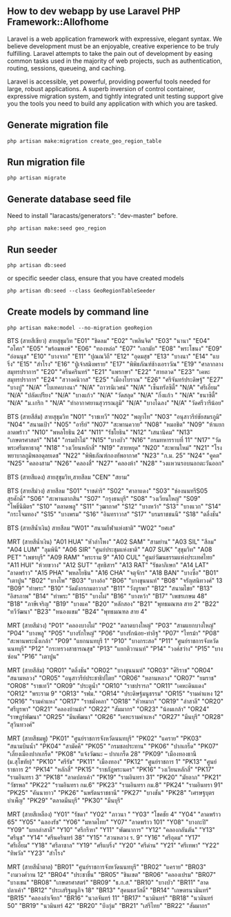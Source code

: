 ## How to dev webapp by use Laravel PHP Framework::Allofhome

Laravel is a web application framework with expressive, elegant syntax. We believe development must be an enjoyable, creative experience to be truly fulfilling. Laravel attempts to take the pain out of development by easing common tasks used in the majority of web projects, such as authentication, routing, sessions, queueing, and caching.

Laravel is accessible, yet powerful, providing powerful tools needed for large, robust applications. A superb inversion of control container, expressive migration system, and tightly integrated unit testing support give you the tools you need to build any application with which you are tasked.

## Generate migration file

```
php artisan make:migration create_geo_region_table
```

## Run migration file

```
php artisan migrate
```

## Generate database seed file
Need to install "laracasts/generators": "dev-master" before.

```
php artisan make:seed geo_region
```


## Run seeder

```
php artisan db:seed
```
or specific seeder class, ensure that you have created models
```
php artisan db:seed --class GeoRegionTableSeeder

```

## Create models by command line
```
php artisan make:model --no-migration geoRegion
```


BTS (สายสีเขียว) สายสุขุมวิท
	"E01" "ชิดลม"
	"E02" "เพลินจิต"
	"E03" "นานา"
	"E04" "อโศก"
	"E05" "พร้อมพงษ์"
	"E06" "ทองหล่อ"
	"E07" "เอกมัย"
	"E08" "พระโขนง"
	"E09" "อ่อนนุช"
	"E10" "บางจาก"
	"E11" "ปุณณวิถี"
	"E12" "อุดมสุข"
	"E13" "บางนา"
	"E14" "แบริ่ง"
	"E15" "สำโรง"
	"E16" "ปู่เจ้าสมิงพราย"
	"E17" "พิพิธภัณฑ์ช้างเอราวัณ"
	"E19" "ศาลากลางสมุทรปราการ"
	"E20" "ศรีนครินทร์"
	"E21" "แพรกษา"
	"E22" "สายลวด"
	"E23" "เคหะสมุทรปราการ"
	"E24" "สวางคนิวาส"
	"E25" "เมืองโบราณ"
	"E26" "ศรีจันทร์ประดิษฐ์"
	"E27" "บางปู"
	"N/A" "ไบเทคบางนา"
	"N/A" "ถาวรนิเวศน์"
	"N/A" "เซ็นทรัลซิตี้"
	"N/A" "ศรีเอี่ยม"
	"N/A" "ปลัดเปรียง"
	"N/A" "บางแก้ว"
	"N/A" "วัดสลุด"
	"N/A" "กิ่งแก้ว "
	"N/A" "ธนาซิตี้"
	"N/A" "ม.เกริก "
	"N/A" "ท่าอากาศยานสุวรรณภูมิ"
	"N/A" "บางโฉลง"
	"N/A" "วัดศรีวารีน้อย"

BTS (สายสีส้ม) สายสุขุมวิท
	"N01" "ราชเทวี"
	"N02" "พญาไท"
	"N03" "อนุสาวรีย์ชัยสมรภูมิ"
	"N04" "สนามเป้า"
	"N05" "อารีย์"
	"N07" "สะพานควาย"
	"N08" "หมอชิต"
	"N09" "ห้าแยกลาดพร้าว"
	"N10" "พหลโยธิน 24"
	"N11" "รัชโยธิน"
	"N12" "เสนานิคม"
	"N13" "เกษตรศาสตร์"
	"N14" "กรมป่าไม้"
	"N15" "บางบัว"
	"N16" "กรมทหารราบที่ 11"
	"N17" "วัดพระศรีมหาธาตุ"
	"N18" "วงเวียนหลักสี่"
	"N19" "สายหยุด"
	"N20" "สะพานใหม่"
	"N21" "โรงพยาบาลภูมิพลอดุลยเดช"
	"N22" "พิพิธภัณฑ์กองทัพอากาศ"
	"N23" "ก.ม. 25"
	"N24" "คูคต"
	"N25" "คลองสาม"
	"N26" "คลองสี่"
	"N27" "คลองห้า"
	"N28" "วงแหวนรอบนอกตะวันออก"

BTS (สายสีแดง) สายสุขุมวิท,สายสีลม
	"CEN" "สยาม"

BTS (สายสีม่วง) สายสีลม
	"S01" "ราชดำริ"
	"S02" "ศาลาแดง"
	"S03" "ช่องนนทรีS05 สุรศักดิ์"
	"S06" "สะพานตากสิน"
	"S07" "กรุงธนบุรี"
	"S08" "วงเวียนใหญ่"
	"S09" "โพธิ์นิมิตร"
	"S10" "ตลาดพลู"
	"S11" "วุฒากาศ"
	"S12" "บางหว้า"
	"S13" "บางแวก"
	"S14" "กระโจมทอง"
	"S15" "บางพรม"
	"S16" "อินทราวาส"
	"S17" "บรมราชชนนี"
	"S18" "ตลิ่งชัน"

BTS (สายสีน้ำเงิน) สายสีลม
	"W01" "สนามกีฬาแห่งชาติ"
	"W02" "ยศเส"


MRT (สายสีน้ำเงิน)
	"A01 HUA" "หัวลำโพง"
	"A02 SAM" "สามย่าน"
	"A03 SIL" "สีลม"
	"A04 LUM" "ลุมพินี"
	"A06 SIR" "ศูนย์ประชุมแห่งชาติ"
	"A07 SUK" "สุขุมวิท"
	"A08 PET" "เพชรบุรี"
	"A09 RAM" "พระราม 9"
	"A10 CUL" "ศูนย์วัฒนธรรมแห่งประเทศไทย"
	"A11 HUI" "ห้วยขวาง"
	"A12 SUT" "สุทธิสาร"
	"A13 RAT" "รัชดาภิเษก"
	"A14 LAT" "ลาดพร้าว"
	"A15 PHA" "พหลโยธิน"
	"A16 CHA" "จตุจักร"
	"A18 BAN" "บางซื่อ"
	"B01" "เตาปูน"
	"B02" "บางโพ"
	"B03" "บางอ้อ"
	"B06" "บางขุนนนท์"
	"B08" "จรัญสนิทวงศ์" 13
	"B09" "ท่าพระ"
	"B10" "วัดมังกรกมลาวาส"
	"B11" "วังบูรพา"
	"B12" "สนามไชย"
	"B13" "อิสรภาพ"
	"B14" "ท่าพระ"
	"B15" "บางไผ่"
	"B16" "บางหว้า"
	"B17" "เพชรเกษม 48"
	"B18" "ภาษีเจริญ"
	"B19" "บางแค"
	"B20" "หลักสอง"
	"B21" "พุทธมณฑล สาย 2"
	"B22" "ทวีวัฒนา"
	"B23" "หนองแขม"
	"B24" "พุทธมณฑล สาย 4"

MRT (สายสีม่วง)
	"P01" "คลองบางไผ่"
	"P02" "ตลาดบางใหญ่"
	"P03" "สามแยกบางใหญ่"
	"P04" "บางพลู"
	"P05" "บางรักใหญ่"
	"P06" "บางรักน้อย-ท่าอิฐ"
	"P07" "ไทรม้า"
	"P08" "สะพานพระนั่งเกล้า"
	"P09" "แยกนนทบุรี 1"
	"P10" "บางกระสอ"
	"P11" "ศูนย์ราชการจังหวัดนนทบุรี"
	"P12" "กระทรวงสาธารณสุข"
	"P13" "แยกติวานนท์"
	"P14" "วงศ์สว่าง"
	"P15" "บางซ่อน"
	"P16" "เตาปูน"

MRT (สายสีส้ม)
	"OR01" "ตลิ่งชัน"
	"OR02" "บางขุนนนท์"
	"OR03" "ศิริราช"
	"OR04" "สนามหลวง"
	"OR05" "อนุสาวรีย์ประชาธิปไตย"
	"OR06" "หลานหลวง"
	"OR07" "ยมราช"
	"OR08" "ราชเทวี"
	"OR09" "ประตูน้ำ"
	"OR10" "ราชปรารภ"
	"OR11" "เคหะดินแดง"
	"OR12" "พระราม 9"
	"OR13" "รฟม."
	"OR14" "ประดิษฐ์มนูธรรม"
	"OR15" "รามคำแหง 12"
	"OR16" "รามคำแหง"
	"OR17" "ราชมังคลา"
	"OR18" "หัวหมาก"
	"OR19" "ลำสาลี"
	"OR20" "ศรีบูรพา"
	"OR21" "คลองบ้านม้า"
	"OR22" "สัมมากร"
	"OR23" "น้อมเกล้า"
	"OR24" "ราษฎร์พัฒนา"
	"OR25" "มีนพัฒนา"
	"OR26" "เคหะรามคำแหง"
	"OR27" "มีนบุรี"
	"OR28" "สุวินทวงศ์"

MRT (สายสีชมพู)
	"PK01" "ศูนย์ราชการจังหวัดนนทบุรี"
	"PK02" "แคราย"
	"PK03" "สนามบินน้ำ"
	"PK04" "สามัคคี"
	"PK05" "กรมชลประทาน"
	"PK06" "ปากเกร็ด"
	"PK07" "เลี่ยงเมืองปากเกร็ด"
	"PK08" "แจ้งวัฒนะ – ปากเกร็ด 28"
	"PK09" "เมืองทองธานี (ม.สุโขทัย)"
	"PK10" "ศรีรัช"
	"PK11" "เมืองทอง"
	"PK12" "ศูนย์ราชการ 1"
	"PK13" "ศูนย์ราชการ 2"
	"PK14" "หลักสี่"
	"PK15" "ราชภัฎพระนคร"
	"PK16" "วงเวียนหลักสี่"
	"PK17" "รามอินทรา 3"
	"PK18" "ลาดปลาเค้า"
	"PK19" "รามอินทรา 31"
	"PK20" "มัยลาภ"
	"PK21" "วัชรพล"
	"PK22" "รามอินทรา กม.6"
	"PK23" "รามอินทรา กม.8"
	"PK24" "รามอินทรา 91"
	"PK25" "คันนายาว"
	"PK26" "นพรัตนราชธานี"
	"PK27" "บางชัน"
	"PK28" "เศรษฐบุตรบำเพ็ญ"
	"PK29" "ตลาดมีนบุรี"
	"PK30" "มีนบุรี"

MRT (สายสีเหลือง)
	"Y01" "รัชดา"
	"Y02" "ภาวนา "
	"Y03" "โชคชัย 4"
	"Y04" "ลาดพร้าว 65"
	"Y05" "ฉลองรัช"
	"Y06" "มหาดไทย"
	"Y07" "ลาดพร้าว 101"
	"Y08" "บางกะปิ"
	"Y09" "แยกลำสาลี"
	"Y10" "ศรีกรีฑา"
	"Y11" "พัฒนาการ"
	"Y12" "คลองกลันตัน"
	"Y13" "ศรีนุช"
	"Y14" "ศรีนครินทร์ 38"
	"Y15" "สวนหลวง ร. 9"
	"Y16" "ศรีอุดม"
	"Y17" "ศรีเอี่ยม"
	"Y18" "ศรีลาซาล"
	"Y19" "ศรีแบริ่ง"
	"Y20" "ศรีด่าน"
	"Y21" "ศรีเทพา"
	"Y22" "ทิพวัล"
	"Y23" "สำโรง"

MRT (สายสีน้ำตาล)
	"BR01" "ศูนย์ราชการจังหวัดนนทบุรี"
	"BR02" "แคราย"
	"BR03" "งามวงศ์วาน 12"
	"BR04" "ประชาชื่น"
	"BR05" "ชินเขต"
	"BR06" "คลองเปรม"
	"BR07" "บางเขน"
	"BR08" "เกษตรศาสตร์"
	"BR09" "ธ.ก.ส."
	"BR10" "บางบัว"
	"BR11" "ลาดปลาเค้า"
	"BR12" "ประเสริฐมนูกิจ 18"
	"BR13" "สุคนธสวัสดิ์"
	"BR14" "เกษตรนวมินทร์"
	"BR15" "คลองลำเจียก"
	"BR16" "นวลจันทร์ 11"
	"BR17" "นวมินทร์"
	"BR18" "นวมินทร์ 50"
	"BR19" "นวมินทร์ 42"
	"BR20" "บึงกุ่ม"
	"BR21" "เสรีไทย"
	"BR22" "สัมมากร"
